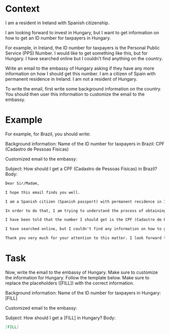 # Context
I am a resident in Ireland with Spanish citizenship.

I am looking forward to invest in Hungary, but I want to get information on how to get an ID number for taxpayers in Hungary.

For example, in Ireland, the ID number for taxpayers is the Personal Public Service (PPS) Number. I would like to get something like this, but for Hungary. I have searched online but I couldn't find anything on the country.

Write an email to the embassy of Hungary asking if they have any more information on how I should get this number. I am a citizen of Spain with permanent residence in Ireland. I am not a resident of Hungary.

To write the email, first write some background information on the country. You should then user this information to customize the email to the embassy.

# Example
For example, for Brazil, you should write:

Background information:
Name of the ID number for taxpayers in Brazil: CPF (Cadastro de Pessoas Físicas)

Customized email to the embassy:

Subject: How should I get a CPF (Cadastro de Pessoas Físicas) in Brazil?
Body:
```md
Dear Sir/Madam,

I hope this email finds you well.

I am a Spanish citizen (Spanish passport) with permanent residence in Ireland. I am looking forward to investing in Brazil, as a foreign investor (no residence in Brazil).

In order to do that, I am trying to understand the process of obtaining the number that identifies taxpayers in Brazil, to be able to declare the relevant information to the tax authorities.

I have been told that the number I should get is the CPF (Cadastro de Pessoas Físicas). Feel free to correct me if I am wrong.

I have searched online, but I couldn't find any information on how to get a CPF from abroad. This is why I am reaching out to you for guidance. If you could provide me with information on the process or direct me to the relevant authorities, I would greatly appreciate it.

Thank you very much for your attention to this matter. I look forward to your response and any help you can provide.
```

# Task
Now, write the email to the embassy of Hungary. Make sure to customize the information for Hungary. Follow the template below. Make sure to replace the placeholders ([FILL]) with the correct information.

Background information:
Name of the ID number for taxpayers in Hungary: [FILL]

Customized email to the embassy:

Subject: How should I get a [FILL] in Hungary?
Body:
```md
[FILL]
```
